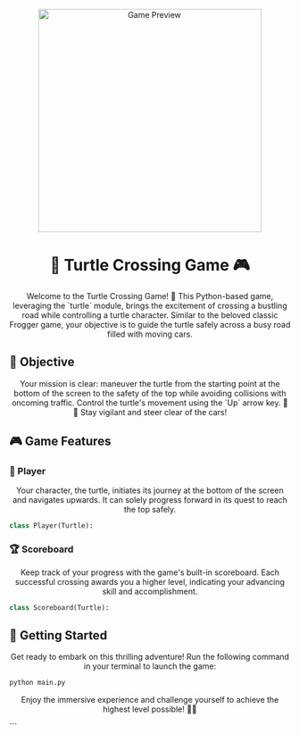 <!-- Banner Image -->
<p align="center">
  <img src="https://i.imgur.com/kGGEK9R.png" alt="Game Preview" width="400px">
</p>

<!-- Title -->
<h1 align="center">🐢 Turtle Crossing Game 🎮</h1>

<!-- Introduction -->
<p align="center">
  Welcome to the Turtle Crossing Game! 🌟 This Python-based game, leveraging the `turtle` module, brings the excitement of crossing a bustling road while controlling a turtle character. Similar to the beloved classic Frogger game, your objective is to guide the turtle safely across a busy road filled with moving cars.
</p>

<!-- Objective Section -->
## 🎯 Objective

<p align="center">
  Your mission is clear: maneuver the turtle from the starting point at the bottom of the screen to the safety of the top while avoiding collisions with oncoming traffic. Control the turtle's movement using the `Up` arrow key. 🐢🚗 Stay vigilant and steer clear of the cars!
</p>

<!-- Game Features Section -->
## 🎮 Game Features

### 🐢 Player

<p align="center">
  Your character, the turtle, initiates its journey at the bottom of the screen and navigates upwards. It can solely progress forward in its quest to reach the top safely.
</p>

```python
class Player(Turtle):

```

### 🏆 Scoreboard

<p align="center">
  Keep track of your progress with the game's built-in scoreboard. Each successful crossing awards you a higher level, indicating your advancing skill and accomplishment.
</p>

```python
class Scoreboard(Turtle):

```

<!-- Getting Started Section -->
## 🚀 Getting Started

<p align="center">
  Get ready to embark on this thrilling adventure! Run the following command in your terminal to launch the game:
</p>

```bash
python main.py
```

<p align="center">
  Enjoy the immersive experience and challenge yourself to achieve the highest level possible! 🌟🏅
</p>
```
